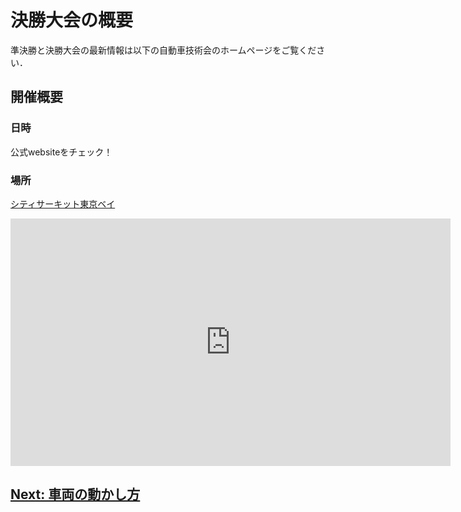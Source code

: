 # 決勝大会の概要

準決勝と決勝大会の最新情報は以下の自動車技術会のホームページをご覧ください．
<!-- [https://www.jsae.or.jp/jaaic/2025ver/](https://www.jsae.or.jp/jaaic/2025ver/) -->

## 開催概要

### 日時

公式websiteをチェック！

### 場所

[シティサーキット東京ベイ](https://city-circuit.com/)
<iframe width="704" height="396" src="https://www.youtube.com/embed/GsuCUoNrMDM?si=zoh1mL_U0yRnB2fj" title="YouTube video player" frameborder="0" allow="accelerometer; autoplay; clipboard-write; encrypted-media; gyroscope; picture-in-picture; web-share" referrerpolicy="strict-origin-when-cross-origin" allowfullscreen></iframe>

## [Next: 車両の動かし方](./operation.ja.md)

